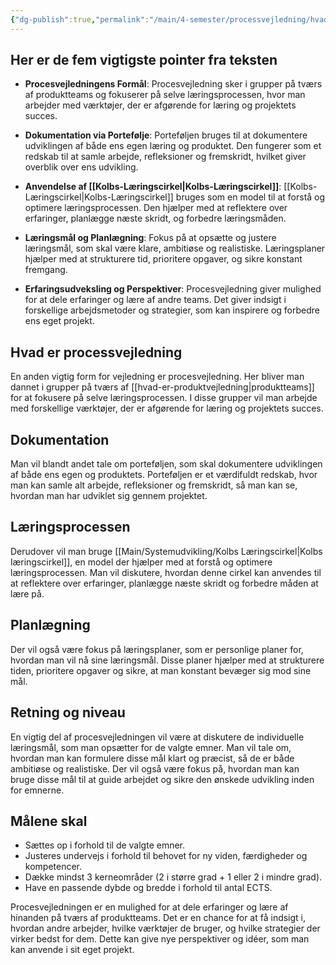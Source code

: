```yaml
---
{"dg-publish":true,"permalink":"/main/4-semester/processvejledning/hvad-er-processvejledning/","title":"Hvad Er Processvejledning","tags":["Systemudvikling","Processvejledning"],"created":"2024-08-10T07:34:37.840+02:00"}
---
```



## Her er de fem vigtigste pointer fra teksten

- **Procesvejledningens Formål**: Procesvejledning sker i grupper på tværs af
  produktteams og fokuserer på selve læringsprocessen, hvor man arbejder med
  værktøjer, der er afgørende for læring og projektets succes.

- **Dokumentation via Portefølje**: Porteføljen bruges til at dokumentere
  udviklingen af både ens egen læring og produktet. Den fungerer som
  et redskab til at samle arbejde, refleksioner og fremskridt,
  hvilket giver overblik over ens udvikling.

- **Anvendelse af [[Kolbs-Læringscirkel\|Kolbs-Læringscirkel]]**: [[Kolbs-Læringscirkel\|Kolbs-Læringscirkel]] bruges
  som en model til at forstå og optimere læringsprocessen. Den hjælper
  med at reflektere over erfaringer, planlægge næste skridt, og
  forbedre læringsmåden.

- **Læringsmål og Planlægning**: Fokus på at opsætte og justere
  læringsmål, som skal være klare, ambitiøse og realistiske. Læringsplaner
  hjælper med at strukturere tid, prioritere opgaver, og sikre konstant
  fremgang.

- **Erfaringsudveksling og Perspektiver**: Procesvejledning giver mulighed for
  at dele erfaringer og lære af andre teams. Det giver indsigt i forskellige
  arbejdsmetoder og strategier, som kan inspirere og forbedre ens eget projekt.

## Hvad er processvejledning

En anden vigtig form for vejledning er procesvejledning. Her bliver man dannet i
grupper på tværs af [[hvad-er-produktvejledning\|produktteams]] for at fokusere
på selve læringsprocessen.
I disse grupper vil man arbejde med forskellige værktøjer, der er afgørende
for læring og projektets succes.

## Dokumentation

Man vil blandt andet tale om porteføljen, som skal dokumentere udviklingen af
både ens egen og produktets. Porteføljen er et værdifuldt redskab, hvor man
kan samle alt arbejde, refleksioner og fremskridt, så man kan se, hvordan
man har udviklet sig gennem projektet.

## Læringsprocessen

Derudover vil man bruge [[Main/Systemudvikling/Kolbs Læringscirkel\|Kolbs læringscirkel]], en model der hjælper med at
forstå og optimere læringsprocessen. Man vil diskutere, hvordan denne cirkel
kan anvendes til at reflektere over erfaringer, planlægge næste skridt og
forbedre måden at lære på.

## Planlægning

Der vil også være fokus på læringsplaner, som er personlige planer for,
hvordan man vil nå sine læringsmål. Disse planer hjælper med at strukturere
tiden, prioritere opgaver og sikre, at man konstant bevæger sig mod sine mål.

## Retning og niveau

En vigtig del af procesvejledningen vil være at diskutere de individuelle
læringsmål, som man opsætter for de valgte emner. Man vil tale om, hvordan
man kan formulere disse mål klart og præcist, så de er både ambitiøse og
realistiske. Der vil også være fokus på, hvordan man kan bruge disse mål
til at guide arbejdet og sikre den ønskede udvikling inden for emnerne.

## Målene skal

- Sættes op i forhold til de valgte emner.
- Justeres undervejs i forhold til behovet for ny viden, færdigheder og kompetencer.
- Dække mindst 3 kerneområder (2 i større grad + 1 eller 2 i mindre grad).
- Have en passende dybde og bredde i forhold til antal ECTS.

Procesvejledningen er en mulighed for at dele erfaringer og lære af hinanden
på tværs af produktteams. Det er en chance for at få indsigt i, hvordan
andre arbejder, hvilke værktøjer de bruger, og hvilke strategier der virker
bedst for dem. Dette kan give nye perspektiver og idéer, som man kan anvende
i sit eget projekt.
